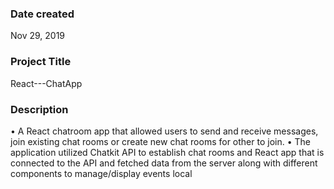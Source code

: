 ### Date created
Nov 29, 2019

### Project Title
React---ChatApp

### Description
• A React chatroom app that allowed users to send and receive messages, join existing chat rooms or create new chat rooms for other to join.
• The application utilized Chatkit API to establish chat rooms and React app that is connected to the API and fetched data from the server along with different components to manage/display events local
